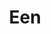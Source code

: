 ---
templateKey: splash
title: Een
large: https://res.cloudinary.com/dunew51zn/image/upload/v1617058733/splash/een-xl_q1uph3.jpg
small: https://res.cloudinary.com/dunew51zn/image/upload/v1617058733/splash/een-md_xtd57q.jpg
background: https://res.cloudinary.com/dunew51zn/image/upload/v1617058733/splash/bg-een-xl_cegyh2.jpg
---